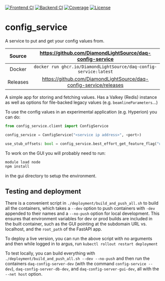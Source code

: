 [![Frontend CI](https://github.com/dperl-dls/config-service/actions/workflows/gui_ci.yml/badge.svg)](https://github.com/dperl-dls/config-service/actions/workflows/gui_ci.yml)
[![Backend CI](https://github.com/dperl-dls/config-service/actions/workflows/backend_ci.yml/badge.svg)](https://github.com/dperl-dls/config-service/actions/workflows/backend_ci.yml)
[![Coverage](https://codecov.io/gh/dperl-dls/config-service/branch/main/graph/badge.svg)](https://codecov.io/gh/dperl-dls/config-service)
[![License](https://img.shields.io/badge/License-Apache%202.0-blue.svg)](https://opensource.org/licenses/Apache-2.0)

# config_service

A service to put and get your config values from.

|  Source  |     <https://github.com/DiamondLightSource/daq-config-service>      |
| :------: | :-----------------------------------------------------------------: |
|  Docker  |  `docker run ghcr.io/DiamondLightSource/daq-config-service:latest`  |
| Releases | <https://github.com/DiamondLightSource/daq-config-service/releases> |

A simple app for storing and fetching values. Has a Valkey (Redis) instance as well as options for file-backed legacy
values (e.g. `beamlineParameters`...)

To use the config values in an experimental application (e.g. Hyperion) you can do:

```python
from config_service.client import ConfigService

config_service = ConfigService("<service ip address>", <port>)

use_stub_offsets: bool = config_service.best_effort_get_feature_flag("use_stub_offsets")

```

To work on the GUI you will probably need to run:

```bash
module load node
npm install
```

in the gui directory to setup the environment.

## Testing and deployment

There is a convenient script in `./deployment/build_and_push_all.sh` to build all the containers, which takes
a `--dev` option to push containers with `-dev` appended to their names and a `--no-push` option for local
development. This ensures that environment variables for dev or prod builds are included in the built container,
such as the GUI pointing at the subdomain URL vs. localhost, and the `root_path` of the FastAPI app.

To deploy a live version, you can run the above script with no arguments and then while logged in to
argus, run `kubectl rollout restart deployment`

To test locally, you can build everything with `./deployment/build_and_push_all.sh --dev --no-push` and then
run the containers `daq-config-server-dev` (with the command `config-service --dev`), `daq-config-server-db-dev`,
and `daq-config-server-gui-dev`, all with the `--net host` option.
